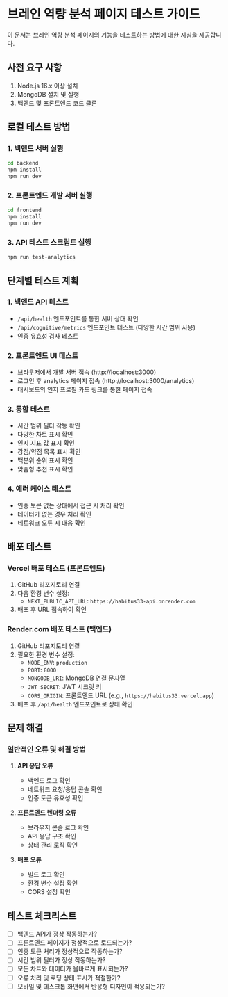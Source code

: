 # 브레인 역량 분석 페이지 테스트 가이드

이 문서는 브레인 역량 분석 페이지의 기능을 테스트하는 방법에 대한 지침을 제공합니다.

## 사전 요구 사항

1. Node.js 16.x 이상 설치
2. MongoDB 설치 및 실행
3. 백엔드 및 프론트엔드 코드 클론

## 로컬 테스트 방법

### 1. 백엔드 서버 실행

```bash
cd backend
npm install
npm run dev
```

### 2. 프론트엔드 개발 서버 실행

```bash
cd frontend
npm install
npm run dev
```

### 3. API 테스트 스크립트 실행

```bash
npm run test-analytics
```

## 단계별 테스트 계획

### 1. 백엔드 API 테스트

- `/api/health` 엔드포인트를 통한 서버 상태 확인
- `/api/cognitive/metrics` 엔드포인트 테스트 (다양한 시간 범위 사용)
- 인증 유효성 검사 테스트

### 2. 프론트엔드 UI 테스트

- 브라우저에서 개발 서버 접속 (http://localhost:3000)
- 로그인 후 analytics 페이지 접속 (http://localhost:3000/analytics)
- 대시보드의 인지 프로필 카드 링크를 통한 페이지 접속

### 3. 통합 테스트

- 시간 범위 필터 작동 확인
- 다양한 차트 표시 확인
- 인지 지표 값 표시 확인
- 강점/약점 목록 표시 확인
- 백분위 순위 표시 확인
- 맞춤형 추천 표시 확인

### 4. 에러 케이스 테스트

- 인증 토큰 없는 상태에서 접근 시 처리 확인
- 데이터가 없는 경우 처리 확인
- 네트워크 오류 시 대응 확인

## 배포 테스트

### Vercel 배포 테스트 (프론트엔드)

1. GitHub 리포지토리 연결
2. 다음 환경 변수 설정:
   - `NEXT_PUBLIC_API_URL`: `https://habitus33-api.onrender.com`
3. 배포 후 URL 접속하여 확인

### Render.com 배포 테스트 (백엔드)

1. GitHub 리포지토리 연결
2. 필요한 환경 변수 설정:
   - `NODE_ENV`: `production`
   - `PORT`: `8000`
   - `MONGODB_URI`: MongoDB 연결 문자열
   - `JWT_SECRET`: JWT 시크릿 키
   - `CORS_ORIGIN`: 프론트엔드 URL (e.g., `https://habitus33.vercel.app`)
3. 배포 후 `/api/health` 엔드포인트로 상태 확인

## 문제 해결

### 일반적인 오류 및 해결 방법

1. **API 응답 오류**
   - 백엔드 로그 확인
   - 네트워크 요청/응답 콘솔 확인
   - 인증 토큰 유효성 확인

2. **프론트엔드 렌더링 오류**
   - 브라우저 콘솔 로그 확인
   - API 응답 구조 확인
   - 상태 관리 로직 확인

3. **배포 오류**
   - 빌드 로그 확인
   - 환경 변수 설정 확인
   - CORS 설정 확인

## 테스트 체크리스트

- [ ] 백엔드 API가 정상 작동하는가?
- [ ] 프론트엔드 페이지가 정상적으로 로드되는가?
- [ ] 인증 토큰 처리가 정상적으로 작동하는가?
- [ ] 시간 범위 필터가 정상 작동하는가?
- [ ] 모든 차트와 데이터가 올바르게 표시되는가?
- [ ] 오류 처리 및 로딩 상태 표시가 적절한가?
- [ ] 모바일 및 데스크톱 화면에서 반응형 디자인이 적용되는가? 